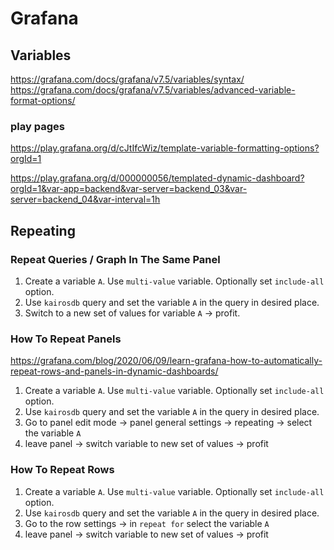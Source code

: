# Grafana

## Variables
https://grafana.com/docs/grafana/v7.5/variables/syntax/
https://grafana.com/docs/grafana/v7.5/variables/advanced-variable-format-options/

### play pages
https://play.grafana.org/d/cJtIfcWiz/template-variable-formatting-options?orgId=1

https://play.grafana.org/d/000000056/templated-dynamic-dashboard?orgId=1&var-app=backend&var-server=backend_03&var-server=backend_04&var-interval=1h

## Repeating

### Repeat Queries / Graph In The Same Panel
1. Create a variable `A`. Use `multi-value` variable. Optionally set `include-all` option.
2. Use `kairosdb` query and set the variable `A` in the query in desired place.
3. Switch to a new set of values for variable `A` -> profit.

### How To Repeat Panels
https://grafana.com/blog/2020/06/09/learn-grafana-how-to-automatically-repeat-rows-and-panels-in-dynamic-dashboards/

1. Create a variable `A`. Use `multi-value` variable. Optionally set `include-all` option.
1. Use `kairosdb` query and set the variable `A` in the query in desired place.
1. Go to panel edit mode -> panel general settings -> repeating -> select the variable `A`
1. leave panel -> switch variable to new set of values -> profit

### How To Repeat Rows

1. Create a variable `A`. Use `multi-value` variable. Optionally set `include-all` option.
1. Use `kairosdb` query and set the variable `A` in the query in desired place.
1. Go to the row settings -> in `repeat for` select the variable `A`
1. leave panel -> switch variable to new set of values -> profit
